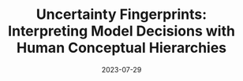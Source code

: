 ---
title: "Uncertainty Fingerprints: Interpreting Model Decisions with Human Conceptual Hierarchies"
authors:
  - key: angieboggust
  - key: hendrikstrobelt
  - key: arvindsatya
venue: icml-ai-hci-workshop
type: workshop
date: 2023-07-29
first_author: true
links:
  - name: Paper
    icon: paper
    url: https://github.com/helenavasc/AI_HCI_Workshop_ICML_2023/blob/b87ed234b42e8fecb5622fddea84d1e4f77c80fa/papers/uncertainty_fingerprints_inter.pdf
  - name: Poster
    icon: poster
    url: "http://angieboggust.com/posters/icml_ai_hci_uncertainty_fingerprints_poster.pdf"
---